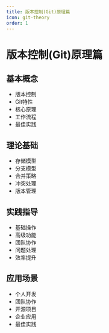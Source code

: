 ```yaml
---
title: 版本控制(Git)原理篇
icon: git-theory
order: 1
---
```


# 版本控制(Git)原理篇

## 基本概念
- 版本控制
- Git特性
- 核心原理
- 工作流程
- 最佳实践

## 理论基础
- 存储模型
- 分支模型
- 合并策略
- 冲突处理
- 版本管理

## 实践指导
- 基础操作
- 高级功能
- 团队协作
- 问题处理
- 效率提升

## 应用场景
- 个人开发
- 团队协作
- 开源项目
- 企业应用
- 最佳实践
